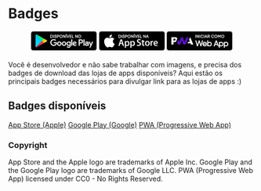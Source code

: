 # Badges
<div style="text-align: center;">
	<img src="https://raw.githubusercontent.com/whatysonneves/badges/master/png/badge-google-play.png" alt="Disponível no Google Play" width="135" height="40" /> <img src="https://raw.githubusercontent.com/whatysonneves/badges/master/png/badge-app-store.png" alt="Disponível na App Store" width="135" height="40" /> <img src="https://raw.githubusercontent.com/whatysonneves/badges/master/png/badge-progressive-web-app.png" alt="Iniciar como Web App" width="135" height="40" />
</div><br />
Você é desenvolvedor e não sabe trabalhar com imagens, e precisa dos badges de download das lojas de apps disponíveis?
Aqui estão os principais badges necessários para divulgar link para as lojas de apps :)

## Badges disponíveis
[App Store (Apple)](https://developer.apple.com/app-store/marketing/guidelines/ "App Store (Apple)")
[Google Play (Google)](https://play.google.com/intl/en_us/badges/ "Google Play (Google)")
[PWA (Progressive Web App)](https://github.com/webmaxru/progressive-web-apps-logo "PWA (Progressive Web App)")

### Copyright
App Store and the Apple logo are trademarks of Apple Inc.
Google Play and the Google Play logo are trademarks of Google LLC.
PWA (Progressive Web App) licensed under CC0 - No Rights Reserved.
